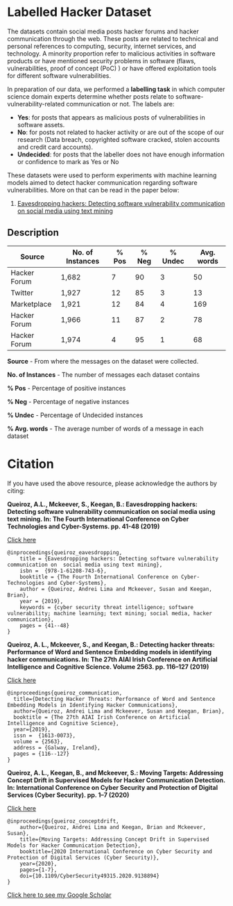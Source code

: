 # Labelled Hacker Dataset

The datasets contain social media posts hacker forums and hacker communication through the web. These posts are related to technical and personal references to computing, security, internet services, and technology. A minority proportion refer to malicious activities in software products or have mentioned security problems in software (flaws, vulnerabilities, proof of concept (PoC) ) or have offered exploitation tools for different software vulnerabilities.

In preparation of our data, we performed a **labelling task** in which computer science domain experts determine whether posts relate to software-vulnerability-related communication or not. The labels are:

- **Yes**: for posts that appears as malicious posts of vulnerabilities in software assets.  
- **No**: for posts not related to hacker activity or are out of the scope of our research  (Data  breach,  copyrighted  software  cracked,  stolen  accounts  and credit card accounts).  
- **Undecided**: for posts that the labeller does not have enough information or confidence to mark as Yes or No

These datasets were used to perform experiments with machine learning models aimed to detect hacker communication regarding software vulnerabilities. More on that can be read in the paper below:

1. [Eavesdropping hackers: Detecting software vulnerability communication on social media using text mining](http://www.thinkmind.org/download.php?articleid=cyber_2019_3_30_80058)



## Description

| Source | No. of Instances | % Pos | % Neg | % Undec | Avg. words | 
| --- | --- | --- | --- | --- | --- |
| Hacker Forum | 1,682 | 7 | 90 | 3 | 50
| Twitter |      1,927 | 12 | 85 | 3 | 13
| Marketplace |  1,921 | 12 | 84 | 4 | 169
| Hacker Forum | 1,966 | 11| 87 | 2 | 78
| Hacker Forum | 1,974 | 4 | 95 | 1 | 68

**Source** - From where the messages on the dataset were collected.

**No. of Instances** - The number of messages each dataset contains

**% Pos** - Percentage of positive instances

**% Neg** - Percentage of negative instances

**% Undec** - Percentage of Undecided instances

**% Avg. words** - The average number of words of a message in each dataset

# Citation

If you have used the above resource, please acknowledge the authors by citing:

**Queiroz, A.L., Mckeever, S., Keegan, B.: Eavesdropping hackers: Detecting software vulnerability communication on  social  media using text  mining. In: The Fourth International Conference on Cyber Technologies and Cyber-Systems. pp. 41-48 (2019)**

[Click here](http://www.thinkmind.org/articles/cyber_2019_3_30_80058.pdf)

    @inproceedings{queiroz_eavesdropping,
    	title = {Eavesdropping hackers: Detecting software vulnerability communication on  social media using text mining},
    	isbn =  {978-1-61208-743-6},
    	booktitle = {The Fourth International Conference on Cyber-Technologies and Cyber-Systems},
    	author = {Queiroz, Andrei Lima and Mckeever, Susan and Keegan, Brian},
    	year = {2019},
    	keywords = {cyber security threat intelligence; software vulnerability; machine learning; text mining; social media, hacker communication},
    	pages = {41--48}
	}

**Queiroz, A. L., Mckeever, S., and Keegan, B.: Detecting hacker threats: Performance of Word and Sentence Embedding models in identifying hacker communications. In: The 27th AIAI Irish Conference on Artificial Intelligence and Cognitive Science. Volume 2563. pp. 116–127 (2019)**

[Click here](http://ceur-ws.org/Vol-2563/aics_13.pdf)

    @inproceedings{queiroz_communication,
      title={Detecting Hacker Threats: Performance of Word and Sentence Embedding Models in Identifying Hacker Communications},
      author={Queiroz, Andrei Lima and Mckeever, Susan and Keegan, Brian},
      booktitle = {The 27th AIAI Irish Conference on Artificial Intelligence and Cognitive Science},
      year={2019},
      issn =  {1613-0073},
      volume = {2563},
      address = {Galway, Ireland},
      pages = {116--127}
    }


**Queiroz, A. L., Keegan, B., and Mckeever, S.: Moving Targets: Addressing Concept Drift in Supervised Models for Hacker Communication Detection. In: International Conference on Cyber Security and Protection of Digital Services (Cyber Security). pp. 1–7 (2020)**

[Click here](https://ieeexplore.ieee.org/document/9138894)

    @inproceedings{queiroz_conceptdrift,  
        author={Queiroz, Andrei Lima and Keegan, Brian and Mckeever, Susan},  
        title={Moving Targets: Addressing Concept Drift in Supervised Models for Hacker Communication Detection},   
        booktitle={2020 International Conference on Cyber Security and Protection of Digital Services (Cyber Security)},   
        year={2020},  
        pages={1-7},  
        doi={10.1109/CyberSecurity49315.2020.9138894}
    }
    

[Click here to see my Google Scholar](https://scholar.google.com/citations?user=BcX-W_4AAAAJ)
